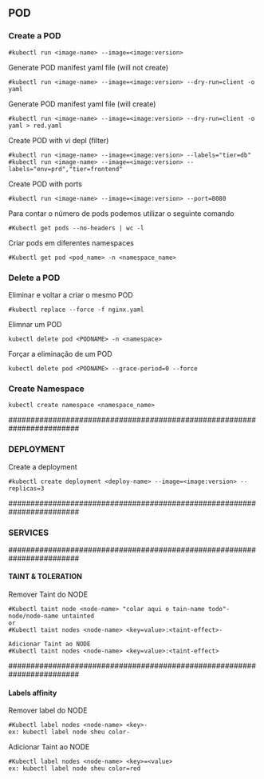 ## POD

### Create a POD
```
#kubectl run <image-name> --image=<image:version>
```

Generate POD manifest yaml file (will not create)
```
#kubectl run <image-name> --image=<image:version> --dry-run=client -o yaml
```

Generate POD manifest yaml file (will create)
```
#kubectl run <image-name> --image=<image:version> --dry-run=client -o yaml > red.yaml
```

Create POD with vi depl  (filter)
```
#kubectl run <image-name> --image=<image:version> --labels="tier=db"
#kubectl run <image-name> --image=<image:version> --labels="env=prd","tier=frontend"
```

Create POD with ports
```
#kubectl run <image-name> --image=<image:version> --port=8080
```

Para contar o número de pods podemos utilizar o seguinte comando
```
#Kubectl get pods --no-headers | wc -l
```

Criar pods em diferentes namespaces
```
#Kubectl get pod <pod_name> -n <namespace_name>
```

### Delete a POD
Eliminar e voltar a criar o mesmo POD
```
#kubectl replace --force -f nginx.yaml
```

Elimnar um POD
```
kubectl delete pod <PODNAME> -n <namespace>
```

Forçar a eliminação de um POD
```
kubectl delete pod <PODNAME> --grace-period=0 --force
```

### Create Namespace
```
kubectl create namespace <namespace_name>
```

########################################################################
### DEPLOYMENT
Create a deployment
```
#kubectl create deployment <deploy-name> --image=<image:version> --replicas=3
```

########################################################################
### SERVICES

########################################################################
#### TAINT & TOLERATION
Remover Taint do NODE
```
#Kubectl taint node <node-name> "colar aqui o tain-name todo"-node/node-name untainted
or
#Kubectl taint nodes <node-name> <key=value>:<taint-effect>-

Adicionar Taint ao NODE
#Kubectl taint nodes <node-name> <key=value>:<taint-effect>
```
########################################################################
#### Labels affinity
Remover label do NODE
```
#Kubectl label nodes <node-name> <key>-
ex: kubectl label node sheu color-
```

Adicionar Taint ao NODE
```
#Kubectl label nodes <node-name> <key>=<value>
ex: kubectl label node sheu color=red
```
